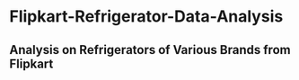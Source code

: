 # Flipkart-Refrigerator-Data-Analysis
## Analysis on Refrigerators of Various Brands from Flipkart

